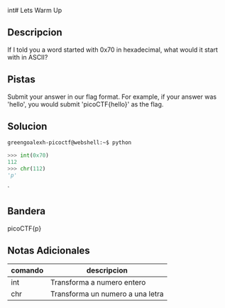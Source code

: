 int# Lets Warm Up

## Descripcion
If I told you a word started with 0x70 in hexadecimal, what would it start with in ASCII?

## Pistas
Submit your answer in our flag format. For example, if your answer was 'hello', you would submit 'picoCTF{hello}' as the flag.

## Solucion 
```bash
greengoalexh-picoctf@webshell:~$ python
```
```python
>>> int(0x70)
112
>>> chr(112)
'p'
```
`
## Bandera
picoCTF{p}

## Notas Adicionales 
|comando|descripcion|
|---|---|
|int|Transforma a numero entero|
|chr|Transforma un numero a una letra|


